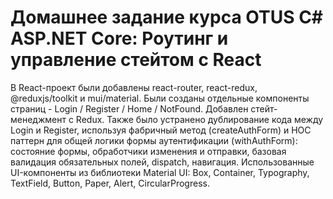 # Домашнее задание курса OTUS C# ASP.NET Core: Роутинг и управление стейтом с React

В React-проект были добавлены react-router, react-redux, @reduxjs/toolkit и mui/material.
Были созданы отдельные компоненты страниц - Login / Register / Home / NotFound.
Добавлен стейт-менеджмент с Redux.
Также было устранено дублирование кода между Login и Register, используя фабричный метод (createAuthForm) и HOC паттерн для общей логики формы аутентификации (withAuthForm): состояние формы, обработчики изменения и отправки, базовая валидация обязательных полей, dispatch, навигация.
Использованные UI-компоненты из библиотеки Material UI: Box, Container, Typography, TextField, Button, Paper, Alert, CircularProgress.